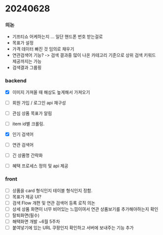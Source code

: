 # 20240628

### 의논
- 기프티쇼 어케하는지 ... 일단 핸드폰 번호 받는걸로
- 목표가 설정
- 가격 데이터 빠진 것 임의로 채우기
- 연관검색어 기능? -> 검색 결과중 많이 나온 카테고리 기준으로 상위 검색 키워드 제공까지는 가능
- 검색결과 그룹핑
  

### backend
- [x] 이미지 가져올 때 해상도 높게해서 가져오기
- [ ] 회원 가입 / 로그인 api 재구성
- [ ] 관심 상품 목표가 알림 
- [ ] item id별 크롤링.
- [x] 인기 검색어
- [ ] 연관 검색어
- [ ] 긴 상품명 간략화
- [ ] 혜택 프로세스 정의 및 api 제공
      
       


### front 
- [ ] 상품을 card 형식인지 테이블 형식인지 정함.
- [ ] 목표가 제공 UI?
- [ ] 검색 Flow 개편 및 연관 검색어 등록 로직 의논
- [ ] 상세 상품 화면이 너무 비어있는 느낌이여서 연관 상품보기를 추가해야하는지 확인
- [ ] 탈퇴화면(필수)
- [ ] 해택화면 개발 ~6월 5주차
- [ ] 붙여넣기에 있는 URL 쿠팡인지 확인하고 서버에 보내주는 기능 추가
